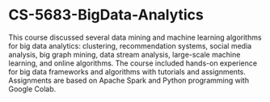 # CS-5683-BigData-Analytics

This course discussed several data mining and machine learning algorithms for big data analytics: clustering, recommendation systems, social media analysis, big graph mining, data stream analysis, large-scale machine learning, and online algorithms. The course included hands-on experience for big data frameworks and algorithms with tutorials and assignments. Assignments are based on Apache Spark and Python programming with Google Colab.
